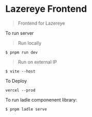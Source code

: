 # Lazereye Frontend

> Frontend for Lazereye

To run server

> Run locally

```
$ pnpm run dev
```

> Run on external IP

```
$ vite --host
```

To Deploy

```
vercel --prod
```

To run ladle componenent library:

```
$ pnpm ladle serve
```
